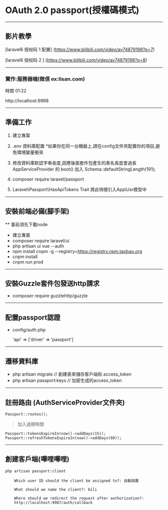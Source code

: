 # OAuth 2.0 passport(授權碼模式) 
----
## 影片教學
 [laravel6 授权码 1 配置]
(https://www.bilibili.com/video/av74879198?p=7)

[laravel6 授权码 2 ]
(https://www.bilibili.com/video/av74879198?p=8)

----
### 實作:服務器端(微信 ex:lisan.com) 

時間 01:22 

http://localhost:9988

----
## 準備工作
1. 建立專案
2. .env 資料庫配置 *如果你在同一台機器上,請在config文件夾配置你的項目,避免環境變量衝突

3. 修改資料庫默認字串長度,因應後面套件包產生的表名長度會過長 AppServiceProvider 的 boot() 加入 Schema::defaultStringLength(191);

4. composer require laravel/passport
5. Laravel\Passport\HasApiTokens Trait	將此特徵引入App\Usr模型中

----
## 安裝前端必備(腳手架)

** 事前須先下載node

* 建立專案
* composer require laravel/ui
* php artisan ui vue --auth
* npm install cnpm -g --registry=https://registry.npm.taobao.org	
* cnpm install
* cnpm run prod

----
## 安裝Guzzle套件包發送http請求 
* composer require guzzlehttp/guzzle

----
## 配置passport認證
* config/auth.php 

   'api' => ['driver' => 'passport']

----
## 遷移資料庫

* php artisan migrate // 創建表來儲存客戶端和 access_token
* php artisan passport:keys // 加密生成的access_token

----
## 註冊路由 (AuthServiceProvider文件夾)
    Passport::routes();

>加入過期時間

    Passport::tokensExpireIn(now()->addDays(15));
    Passport::refreshTokensExpireIn(now()->addDays(60));

----
## 創建客戶端(嗶哩嗶哩)
    php artisan passport:client

        Which user ID should the client be assigned to?: 自動設置

        What should we name the client?: bili

        Where should we redirect the request after authorization?:
	    http://localhost:9987/auth/callback

